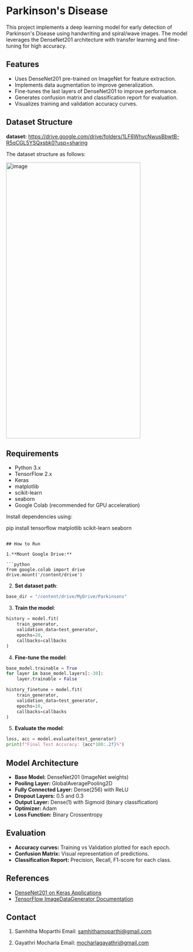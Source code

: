 
# Parkinson's Disease

This project implements a deep learning model for early detection of Parkinson's Disease using handwriting and spiral/wave images. The model leverages the DenseNet201 architecture with transfer learning and fine-tuning for high accuracy.

## Features

* Uses DenseNet201 pre-trained on ImageNet for feature extraction.
* Implements data augmentation to improve generalization.
* Fine-tunes the last layers of DenseNet201 to improve performance.
* Generates confusion matrix and classification report for evaluation.
* Visualizes training and validation accuracy curves.

## Dataset Structure

**dataset:**
https://drive.google.com/drive/folders/1LF6WhycNwusBbwtB-R5qCGL5YSQxsbk0?usp=sharing

The dataset structure as follows:

<img width="366" height="750" alt="image" src="https://github.com/user-attachments/assets/7dd1687e-faeb-44d4-af99-3ad36286844d" />


## Requirements

* Python 3.x
* TensorFlow 2.x
* Keras
* matplotlib
* scikit-learn
* seaborn
* Google Colab (recommended for GPU acceleration)

Install dependencies using:

pip install tensorflow matplotlib scikit-learn seaborn
```

## How to Run

1.**Mount Google Drive:**

```python
from google.colab import drive
drive.mount('/content/drive')
```

2. **Set dataset path**:

```python
base_dir = "/content/drive/MyDrive/Parkinsons"
```

3. **Train the model**:

```python
history = model.fit(
    train_generator,
    validation_data=test_generator,
    epochs=20,
    callbacks=callbacks
)
```

4. **Fine-tune the model**:

```python
base_model.trainable = True
for layer in base_model.layers[:-30]:
    layer.trainable = False

history_finetune = model.fit(
    train_generator,
    validation_data=test_generator,
    epochs=10,
    callbacks=callbacks
)
```

5. **Evaluate the model**:

```python
loss, acc = model.evaluate(test_generator)
print(f"Final Test Accuracy: {acc*100:.2f}%")
```

## Model Architecture

* **Base Model:** DenseNet201 (ImageNet weights)
* **Pooling Layer:** GlobalAveragePooling2D
* **Fully Connected Layer:** Dense(256) with ReLU
* **Dropout Layers:** 0.5 and 0.3
* **Output Layer:** Dense(1) with Sigmoid (binary classification)
* **Optimizer:** Adam
* **Loss Function:** Binary Crossentropy

## Evaluation

* **Accuracy curves:** Training vs Validation plotted for each epoch.
* **Confusion Matrix:** Visual representation of predictions.
* **Classification Report:** Precision, Recall, F1-score for each class.

## References

* [DenseNet201 on Keras Applications](https://www.tensorflow.org/api_docs/python/tf/keras/applications/DenseNet201)
* [TensorFlow ImageDataGenerator Documentation](https://www.tensorflow.org/api_docs/python/tf/keras/preprocessing/image/ImageDataGenerator)


## Contact
1.	Samhitha Moparthi
    Email: samhithamoparthi@gmail.com

2.	Gayathri Mocharla
    Email: mocharlagayathri@gmail.com

